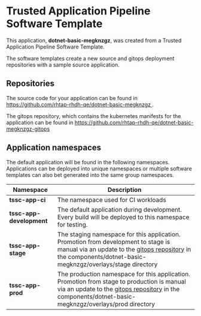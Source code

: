 # Trusted Application Pipeline Software Template

This application, **dotnet-basic-megknzgz**, was created from a Trusted Application Pipeline Software Template.

The software templates create a new source and gitops deployment repositories with a sample source application. 

## Repositories

The source code for your application can be found in [https://github.com/rhtap-rhdh-qe/dotnet-basic-megknzgz ](https://github.com/rhtap-rhdh-qe/dotnet-basic-megknzgz ).
 
The gitops repository, which contains the kubernetes manifests for the application can be found in 
[https://github.com/rhtap-rhdh-qe/dotnet-basic-megknzgz-gitops ](https://github.com/rhtap-rhdh-qe/dotnet-basic-megknzgz-gitops ) 

## Application namespaces 

The default application will be found in the following namespaces. Applications can be deployed into unique namespaces or multiple software templates can also bet generated into the same group namespaces.  

|  Namespace   |  Description   |  
| -------- | -------- |
| **tssc-app-ci** | The namespace used for CI workloads |
| **tssc-app-development** | The default application during development. Every build will be deployed to this namespace for testing. |
| **tssc-app-stage** | The staging namespace for this application. Promotion from development to stage is manual via an update to the [gitops repository](https://github.com/rhtap-rhdh-qe/dotnet-basic-megknzgz-gitops ) in the components/dotnet-basic-megknzgz/overlays/stage directory |
| **tssc-app-prod** | The production namespace for this application. Promotion from stage to production is manual via an update to the [gitops repository](https://github.com/rhtap-rhdh-qe/dotnet-basic-megknzgz-gitops ) in the components/dotnet-basic-megknzgz/overlays/prod directory |